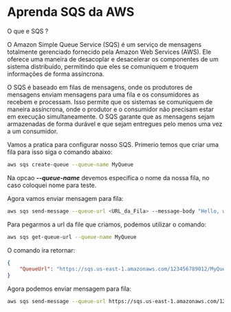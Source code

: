 # Aprenda SQS da AWS

O que e SQS ?

O Amazon Simple Queue Service (SQS) é um serviço de mensagens totalmente gerenciado fornecido 
pela Amazon Web Services (AWS). Ele oferece uma maneira de desacoplar e desacelerar os 
componentes de um sistema distribuído, permitindo que eles se comuniquem e troquem informações 
de forma assíncrona.

O SQS é baseado em filas de mensagens, onde os produtores de mensagens enviam mensagens para 
uma fila e os consumidores as recebem e processam. Isso permite que os sistemas se comuniquem 
de maneira assíncrona, onde o produtor e o consumidor não precisam estar em execução 
simultaneamente. O SQS garante que as mensagens sejam armazenadas de forma durável e que
sejam entregues pelo menos uma vez a um consumidor.

Vamos a pratica para configurar nosso SQS. Primerio temos que criar uma fila para isso
siga o comando abaixo:

```bash
aws sqs create-queue --queue-name MyQueue
```

Na opcao ***--queue-name*** devemos especifica o nome da nossa fila, no caso coloquei nome
para teste.

Agora vamos enviar mensagem para fila:

```bash
aws sqs send-message --queue-url <URL_da_Fila> --message-body "Hello, world!"
```

Para pegarmos a url da file que criamos, podemos utilizar o comando:

```bash
aws sqs get-queue-url --queue-name MyQueue
```

O comando ira retornar:

```json
{
    "QueueUrl": "https://sqs.us-east-1.amazonaws.com/123456789012/MyQueue"
}
```
Agora podemos enviar mensagem para fila:

```bash
aws sqs send-message --queue-url https://sqs.us-east-1.amazonaws.com/123456789012/MyQueue --message-body "Hello, world!"
```


